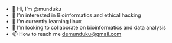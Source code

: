 - 👋 Hi, I’m @munduku
- 👀 I’m interested in Bioinformatics and ethical hacking
- 🌱 I’m currently learning linux
- 💞️ I’m looking to collaborate on bioinformatics and data analysis
- 📫 How to reach me demunduku@gmail.com

<!---
munduku/munduku is a ✨ special ✨ repository because its `README.md` (this file) appears on your GitHub profile.
You can click the Preview link to take a look at your changes.
--->
